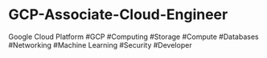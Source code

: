 # GCP-Associate-Cloud-Engineer
Google Cloud Platform #GCP  #Computing #Storage #Compute #Databases #Networking #Machine Learning #Security #Developer
